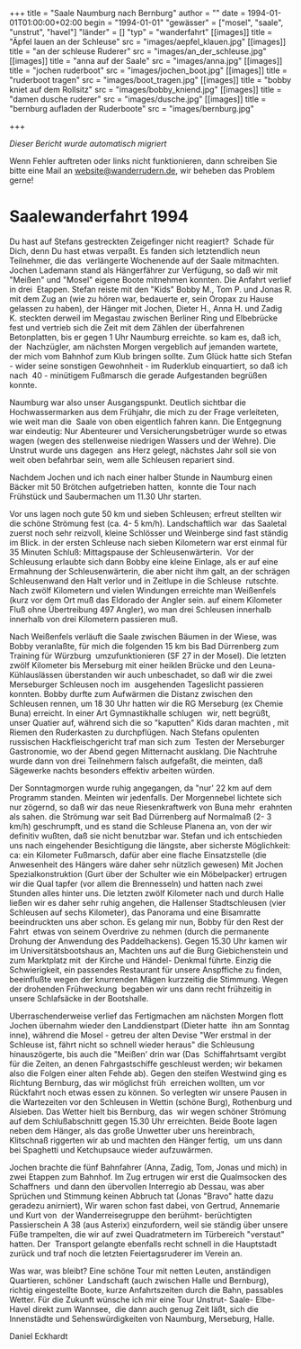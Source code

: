 +++
title = "Saale Naumburg nach Bernburg"
author = ""
date = 1994-01-01T01:00:00+02:00
begin = "1994-01-01"
"gewässer" = ["mosel", "saale", "unstrut", "havel"]
"länder" = []
"typ" = "wanderfahrt"
[[images]]
title = "Äpfel lauen an der Schleuse"
src = "images/aepfel_klauen.jpg"
[[images]]
title = "an der schleuse Ruderer"
src = "images/an_der_schleuse.jpg"
[[images]]
title = "anna auf der Saale"
src = "images/anna.jpg"
[[images]]
title = "jochen ruderboot"
src = "images/jochen_boot.jpg"
[[images]]
title = "ruderboot tragen"
src = "images/boot_tragen.jpg"
[[images]]
title = "bobby kniet auf dem Rollsitz"
src = "images/bobby_kniend.jpg"
[[images]]
title = "damen dusche ruderer"
src = "images/dusche.jpg"
[[images]]
title = "bernburg aufladen der Ruderboote"
src = "images/bernburg.jpg"

+++


*Dieser Bericht wurde automatisch migriert*

Wenn Fehler auftreten oder links nicht funktionieren, dann schreiben Sie bitte eine Mail an website@wanderrudern.de, wir beheben das Problem gerne!



# Saalewanderfahrt 1994


Du hast auf Stefans gestreckten Zeigefinger nicht reagiert?  Schade für Dich, denn Du hast etwas verpaßt. Es fanden sich letztendlich neun Teilnehmer, die das  verlängerte Wochenende auf der Saale mitmachten. Jochen Lademann stand als Hängerfährer zur Verfügung, so daß wir mit "Meißen" und "Mosel" eigene Boote mitnehmen konnten. Die Anfahrt verlief in drei  Etappen. Stefan reiste mit den "Kids" Bobby M., Tom P. und Jonas R. mit dem Zug an (wie zu hören war, bedauerte er, sein Oropax zu Hause gelassen zu haben), der Hänger mit Jochen, Dieter H., Anna H. und Zadig  K. steckten derweil im Megastau zwischen Berliner Ring und Elbebrücke fest und vertrieb sich die Zeit mit dem Zählen der überfahrenen Betonplatten, bis er gegen 1 Uhr Naumburg erreichte. so kam es, daß ich, der  Nachzügler, am nächsten Morgen vergeblich auf jemanden wartete, der mich vom Bahnhof zum Klub bringen sollte. Zum Glück hatte sich Stefan - wider seine sonstigen Gewohnheit - im Ruderklub einquartiert, so daß ich nach  40 - minütigem Fußmarsch die gerade Aufgestanden begrüßen konnte.

Naumburg war also unser Ausgangspunkt. Deutlich sichtbar die Hochwassermarken aus dem Frühjahr, die mich zu der Frage verleiteten, wie weit man die  Saale von oben eigentlich fahren kann. Die Entgegnung war eindeutig: Nur Abenteurer und Versicherungsbetrüger wurde so etwas wagen (wegen des stellenweise niedrigen Wassers und der Wehre). Die Unstrut wurde uns dagegen  ans Herz gelegt, nächstes Jahr soll sie von weit oben befahrbar sein, wem alle Schleusen repariert sind.

Nachdem Jochen und ich nach einer halber Stunde in Naumburg einen Bäcker mit 50 Brötchen aufgetrieben hatten,  konnte die Tour nach Frühstück und Saubermachen um 11.30 Uhr starten.

Vor uns lagen noch gute 50 km und sieben Schleusen; erfreut stellten wir die schöne Strömung fest (ca. 4- 5 km/h). Landschaftlich war  das Saaletal zuerst noch sehr reizvoll, kleine Schlösser und Weinberge sind fast ständig im Blick. in der ersten Schleuse nach sieben Kilometern war erst einmal für 35 Minuten Schluß: Mittagspause der Schleusenwärterin.  Vor der Schleusung erlaubte sich dann Bobby eine kleine Einlage, als er auf eine Ermahnung der Schleusenwärterin, die aber nicht ihm galt, an der schrägen Schleusenwand den Halt verlor und in Zeitlupe in die Schleuse  rutschte. Nach zwölf Kilometern und vielen Windungen erreichte man Weißenfels (kurz vor dem Ort muß das Eldorado der Angler sein. auf einem Kilometer Fluß ohne Übertreibung 497 Angler), wo man drei Schleusen innerhalb  innerhalb von drei Kilometern passieren muß.

Nach Weißenfels verläuft die Saale zwischen Bäumen in der Wiese, was Bobby veranlaßte, für mich die folgenden 15 km bis Bad Dürrenberg zum Training für Würzburg  umzufunktionieren (SF 27 in der Mosel). Die letzten zwölf Kilometer bis Merseburg mit einer heiklen Brücke und den Leuna- Kühlauslässen überstanden wir auch unbeschadet, so daß wir die zwei Merseburger Schleusen noch im  ausgehenden Tageslicht passieren konnten. Bobby durfte zum Aufwärmen die Distanz zwischen den Schleusen rennen, um 18 30 Uhr hatten wir die RG Merseburg (ex Chemie Buna) erreicht. In einer Art Gymnastikhalle schlugen  wir, nett begrüßt, unser Quatier auf, während sich die so "kaputten" Kids daran machten , mit Riemen den Ruderkasten zu durchpflügen. Nach Stefans opulenten russischen Hackfleischgericht traf man sich zum  Testen der Merseburger Gastronomie, wo der Abend gegen Mitternacht ausklang. Die Nachtruhe wurde dann von drei Teilnehmern falsch aufgefaßt, die meinten, daß Sägewerke nachts besonders effektiv arbeiten würden.

Der Sonntagmorgen wurde ruhig angegangen, da "nur' 22 km auf dem Programm standen. Meinten wir jedenfalls. Der Morgennebel lichtete sich nur zögernd, so daß wir das neue Riesenkraftwerk von Buna mehr  erahnten als sahen. die Strömung war seit Bad Dürrenberg auf Normalmaß (2- 3 km/h) geschrumpft, und es stand die Schleuse Planena an, von der wir definitiv wußten, daß sie nicht benutzbar war. Stefan und ich entschieden  uns nach eingehender Besichtigung die längste, aber sicherste Möglichkeit: ca: ein Kilometer Fußmarsch, dafür aber eine flache Einsatzstelle (die Anwesenheit des Hängers wäre daher sehr nützlich gewesen) Mit Jochen  Spezialkonstruktion (Gurt über der Schulter wie ein Möbelpacker) ertrugen wir die Qual tapfer (vor allem die Brennesseln) und hatten nach zwei Stunden alles hinter uns. Die letzten zwölf Kilometer nach und durch Halle  ließen wir es daher sehr ruhig angehen, die Hallenser Stadtschleusen (vier Schleusen auf sechs Kilometer), das Panorama und eine Bisamratte beeindruckten uns aber schon. Es gelang mir nun, Bobby für den Rest der Fahrt  etwas von seinem Overdrive zu nehmen (durch die permanente Drohung der Anwendung des Paddelhackens). Gegen 15.30 Uhr kamen wir im Universitätsbootshaus an, Machten uns auf die Burg Giebichenstein und zum Marktplatz mit  der Kirche und Händel- Denkmal führte. Einzig die Schwierigkeit, ein passendes Restaurant für unsere Anspffiche zu finden, beeinflußte wegen der knurrenden Mägen kurzzeitig die Stimmung. Wegen der drohenden Frühweckung  begaben wir uns dann recht frühzeitig in unsere Schlafsäcke in der Bootshalle.

Uberraschenderweise verlief das Fertigmachen am nächsten Morgen flott Jochen übernahm wieder den Landdienstpart (Dieter hatte  ihn am Sonntag inne), während die Mosel - getreu der alten Devise "Wer erstmal in der Schleuse ist, fährt nicht so schnell wieder heraus" die Schleusung hinauszögerte, bis auch die "Meißen' drin war (Das  Schiffahrtsamt vergibt für die Zeiten, an denen Fahrgastschiffe geschleust werden; wir bekamen also die Folgen einer alten Fehde ab). Gegen den steifen Westwind ging es Richtung Bernburg, das wir möglichst früh  erreichen wollten, um vor Rückfahrt noch etwas essen zu können. So verlegten wir unsere Pausen in die Wartezeiten vor den Schleusen in Wettin (schöne Burg), Rothenburg und Alsieben. Das Wetter hielt bis Bernburg, das  wir wegen schöner Strömung auf dem Schlußabschnitt gegen 15.30 Uhr erreichten. Beide Boote lagen neben dem Hänger, als das große Unwetter uber uns hereinbrach, Klitschnaß riggerten wir ab und machten den Hänger fertig,  um uns dann bei Spaghetti und Ketchupsauce wieder aufzuwärmen.

Jochen brachte die fünf Bahnfahrer (Anna, Zadig, Tom, Jonas und mich) in zwei Etappen zum Bahnhof. Im Zug ertrugen wir erst die Qualmsocken des Schaffners  und dann den übervollen Interregio ab Dessau, was aber Sprüchen und Stimmung keinen Abbruch tat (Jonas "Bravo" hatte dazu geradezu anirniert), Wir waren schon fast dabei, von Gertrud, Annemarie und Kurt von  der Wanderreisegruppe den berühmt- berüchtigten Passierschein A 38 (aus Asterix) einzufordern, weil sie ständig über unsere Füße trampelten, die wir auf zwei Quadratmetern im Türbereich "verstaut" hatten. Der  Transport gelangte ebenfalls recht schnell in die Hauptstadt zurück und traf noch die letzten Feiertagsruderer im Verein an.

Was war, was bleibt? Eine schöne Tour mit netten Leuten, anständigen Quartieren, schöner  Landschaft (auch zwischen Halle und Bernburg), richtig eingestellte Boote, kurze Anfahrtszeiten durch die Bahn, passables Wetter. Für die Zukunft wünsche ich mir eine Tour Unstrut- Saale- Elbe- Havel direkt zum Wannsee,  die dann auch genug Zeit läßt, sich die Innenstädte und Sehenswürdigkeiten von Naumburg, Merseburg, Halle.

Daniel Eckhardt